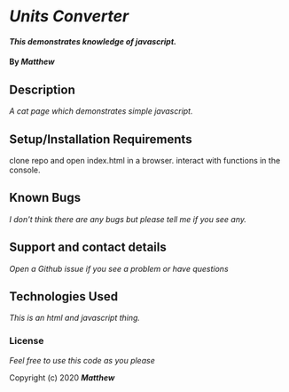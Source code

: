 # _Units Converter_

#### _This demonstrates knowledge of javascript._

#### By _**Matthew**_

## Description

_A cat page which demonstrates simple javascript._

## Setup/Installation Requirements

clone repo and open index.html in a browser.
interact with functions in the console.

## Known Bugs

_I don't think there are any bugs but please tell me if you see any._

## Support and contact details

_Open a Github issue if you see a problem or have questions_

## Technologies Used

_This is an html and javascript thing._

### License

*Feel free to use this code as you please*

Copyright (c) 2020 **_Matthew_**